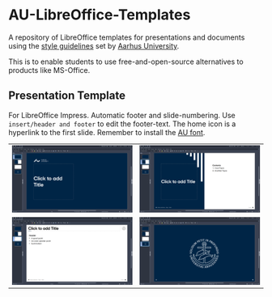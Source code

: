 # AU-LibreOffice-Templates
A repository of LibreOffice templates for presentations and documents using the [style guidelines](https://medarbejdere.au.dk/en/administration/communication/guidelines/design) set by [Aarhus University](https://international.au.dk/).

This is to enable students to use free-and-open-source alternatives to products like MS-Office.

## Presentation Template
For LibreOffice Impress. Automatic footer and slide-numbering. Use `insert/header and footer` to edit the footer-text. The home icon is a hyperlink to the first slide. Remember to install the [AU font](https://medarbejdere.au.dk/en/administration/communication/guidelines/guidelinesforfonts).
<table>
  <tr>
    <td><img src="screenshots/title_slide.png" alt="Title Slide"></td>
    <td><img src="screenshots/overview_slide.png" alt="Title Slide"></td>
  </tr>
  <tr>
    <td><img src="screenshots/regular_slide.png" alt="Title Slide"></td>
    <td><img src="screenshots/last_slide.png" alt="Title Slide"></td>
  </tr>
</table>
